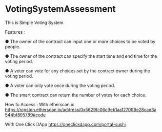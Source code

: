 # VotingSystemAssessment

This is Simple Voting System

Features :

● The owner of the contract can input one or more choices to be voted by people.

● The owner of the contract can specify the start time and end time for the voting period.

● A voter can vote for any choices set by the contract owner during the voting period.

● A voter can only vote once during the voting period.

● The smart contract can return the number of votes for each choice.



How to Access :
With etherscan.io https://ropsten.etherscan.io/address/0x5629fc06c9eb1aa127099e28cae3a544bf895789#code

With One Click DApp https://oneclickdapp.com/portal-sushi
